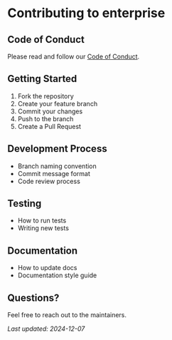 # Contributing to enterprise

## Code of Conduct
Please read and follow our [Code of Conduct](CODE_OF_CONDUCT.md).

## Getting Started
1. Fork the repository
2. Create your feature branch
3. Commit your changes
4. Push to the branch
5. Create a Pull Request

## Development Process
- Branch naming convention
- Commit message format
- Code review process

## Testing
- How to run tests
- Writing new tests

## Documentation
- How to update docs
- Documentation style guide

## Questions?
Feel free to reach out to the maintainers.

*Last updated: 2024-12-07*
